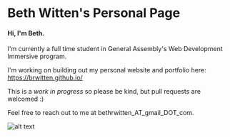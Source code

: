 # Beth Witten's Personal Page

#### Hi, I'm Beth.

I'm currently a full time student in General Assembly's Web Development Immersive program.

I'm working on building out my personal website and portfolio here: https://brwitten.github.io/

This is a *work in progress* so please be kind, but pull requests are welcomed :)

Feel free to reach out to me at bethrwitten_AT_gmail_DOT_com.

![alt text](https://gifrific.com/wp-content/uploads/2012/04/Tina-Fey-giving-herself-high-five.gif)
